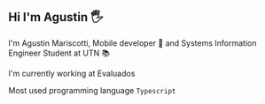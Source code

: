 ## Hi I'm Agustin 🖐️

I'm Agustin Mariscotti, Mobile developer 📱 and Systems Information Engineer Student at UTN 📚

I'm currently working at Evaluados

Most used programming language ``Typescript``
